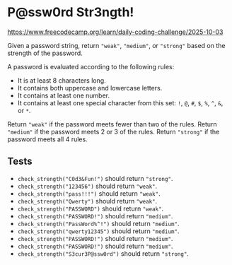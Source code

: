 # P@ssw0rd Str3ngth!

https://www.freecodecamp.org/learn/daily-coding-challenge/2025-10-03

Given a password string, return `"weak"`, `"medium"`, or `"strong"` based on the strength of the password.

A password is evaluated according to the following rules:

- It is at least 8 characters long.
- It contains both uppercase and lowercase letters.
- It contains at least one number.
- It contains at least one special character from this set: `!`, `@`, `#`, `$`, `%`, `^`, `&`, or `*`.

Return `"weak"` if the password meets fewer than two of the rules. Return `"medium"` if the password meets 2 or 3 of the rules. Return `"strong"` if the password meets all 4 rules.

## Tests

- `check_strength("C0d3&Fun!")` should return `"strong"`.
- `check_strength("123456")` should return `"weak"`.
- `check_strength("pass!!!")` should return `"weak"`.
- `check_strength("Qwerty")` should return `"weak"`.
- `check_strength("PASSWORD")` should return `"weak"`.
- `check_strength("PASSWORD!")` should return `"medium"`.
- `check_strength("PassWord%^!")` should return `"medium"`.
- `check_strength("qwerty12345")` should return `"medium"`.
- `check_strength("PASSWORD!")` should return `"medium"`.
- `check_strength("PASSWORD!")` should return `"medium"`.
- `check_strength("S3cur3P@ssw0rd")` should return `"strong"`.
